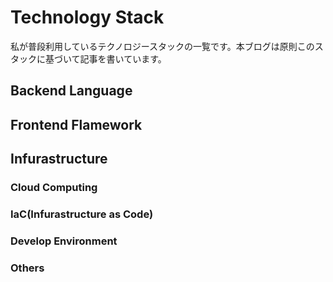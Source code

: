 # Technology Stack
私が普段利用しているテクノロジースタックの一覧です。本ブログは原則このスタックに基づいて記事を書いています。

## Backend Language

## Frontend Flamework

## Infurastructure

### Cloud Computing

### IaC(Infurastructure as Code)

### Develop Environment

### Others
